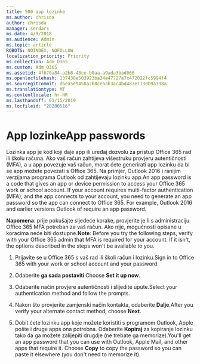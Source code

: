 ```yaml
---
title: 500 app lozinke
ms.author: chrisda
author: chrisda
manager: serdars
ms.date: 4/9/2018
ms.audience: Admin
ms.topic: article
ROBOTS: NOINDEX, NOFOLLOW
localization_priority: Priority
ms.collection: Adm_O365
ms.custom: Adm_O365
ms.assetid: 4f670a84-a2b8-48ce-b0aa-a9ada3bad066
ms.openlocfilehash: 137438e503923ba24e47727a7c472022fc5994f4
ms.sourcegitcommit: d6ea5e9458a2b8ceaab3ac4bd483e1130b9a398a
ms.translationtype: MT
ms.contentlocale: hr-HR
ms.lasthandoff: 01/15/2019
ms.locfileid: "28280516"
---
```

# <a name="app-passwords"></a><span data-ttu-id="86a8b-102">App lozinke</span><span class="sxs-lookup"><span data-stu-id="86a8b-102">App passwords</span></span>

<span data-ttu-id="86a8b-p101">Lozinka app je kod koji daje app ili uređaj dozvolu za pristup Office 365 rad ili školu računa. Ako vaš račun zahtijeva višestruku provjeru autentičnosti (MFA), a u app povezuje vaš račun, morat ćete generirati app lozinku da bi se app možete povezati s Office 365. Na primjer, Outlook 2016 i ranijim verzijama programa Outlook od zahtijevaju lozinku app.</span><span class="sxs-lookup"><span data-stu-id="86a8b-p101">An app password is a code that gives an app or device permission to access your Office 365 work or school account. If your account requires multi-factor authentication (MFA), and the app connects to your account, you need to generate an app password so the app can connect to Office 365. For example, Outlook 2016 and earlier versions Outlook of require an app password.</span></span>
  
 <span data-ttu-id="86a8b-p102">**Napomena**: prije pokušajte sljedeće korake, provjerite je li s administraciju Office 365 MFA potreban za vaš račun. Ako nije, mogućnosti opisane u koracima neće biti dostupne.</span><span class="sxs-lookup"><span data-stu-id="86a8b-p102">**Note**: Before you try the following steps, verify with your Office 365 admin that MFA is required for your account. If it isn't, the options described in the steps won't be available to you.</span></span>
  
1. <span data-ttu-id="86a8b-108">Prijavite se u Office 365 s vaš rad ili školi račun i lozinku.</span><span class="sxs-lookup"><span data-stu-id="86a8b-108">Sign in to Office 365 with your work or school account and your password.</span></span>
    
2. <span data-ttu-id="86a8b-109">Odaberite **ga sada postaviti**.</span><span class="sxs-lookup"><span data-stu-id="86a8b-109">Choose **Set it up now**.</span></span>
    
3. <span data-ttu-id="86a8b-110">Odaberite način provjere autentičnosti i slijedite upute.</span><span class="sxs-lookup"><span data-stu-id="86a8b-110">Select your authentication method and follow the prompts.</span></span>
    
4. <span data-ttu-id="86a8b-111">Nakon što provjerite zamjenski način kontakta, odaberite **Dalje**.</span><span class="sxs-lookup"><span data-stu-id="86a8b-111">After you verify your alternate contact method, choose **Next**.</span></span>
    
5. <span data-ttu-id="86a8b-p103">Dobit ćete lozinku app koje možete koristiti s programom Outlook, Apple pošte i druge apps ona potrebna. Odaberite **Kopiraj** za kopiranje lozinku tako da ga možete zalijepiti drugdje (ne trebate ga memorize).</span><span class="sxs-lookup"><span data-stu-id="86a8b-p103">You'll get an app password that you can use with Outlook, Apple Mail, and other apps that require it. Choose **Copy** to copy the password so you can paste it elsewhere (you don't need to memorize it).</span></span> 
    


